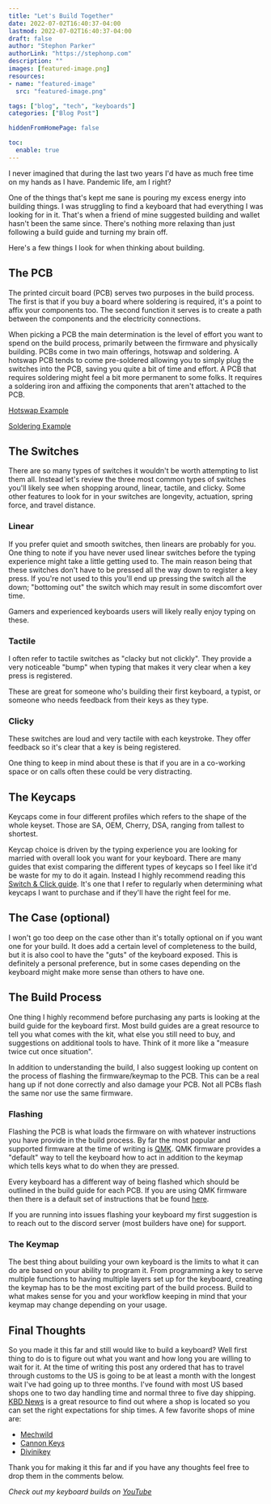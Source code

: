 ```yaml
---
title: "Let's Build Together"
date: 2022-07-02T16:40:37-04:00
lastmod: 2022-07-02T16:40:37-04:00
draft: false
author: "Stephon Parker"
authorLink: "https://stephonp.com"
description: ""
images: [featured-image.png]
resources:
- name: "featured-image"
  src: "featured-image.png"

tags: ["blog", "tech", "keyboards"]
categories: ["Blog Post"]

hiddenFromHomePage: false

toc:
  enable: true 
---
```


I never imagined that during the last two years I'd have as much free time on my hands as I have. Pandemic life, am I right?

One of the things that's kept me sane is pouring my excess energy into building things. I was struggling to find a keyboard that had everything I was looking for in it. That's when a friend of mine suggested building and wallet hasn't been the same since. There's nothing more relaxing than just following a build guide and turning my brain off. 

Here's a few things I look for when thinking about building.

## The PCB

The printed circuit board (PCB) serves two purposes in the build process. The first is that if you buy a board where soldering is required, it's a point to affix your components too. The second function it serves is to create a path between the components and the electricity connections. 

When picking a PCB the main determination is the level of effort you want to spend on the build process, primarily between the firmware and physically building. PCBs come in two main offerings, hotswap and soldering. A hotswap PCB tends to come pre-soldered allowing you to simply plug the switches into the PCB, saving you quite a bit of time and effort. A PCB that requires soldering might feel a bit more permanent to some folks. It requires a soldering iron and affixing the components that aren't attached to the PCB. 

[Hotswap Example](https://keyhive.xyz/shop/ut472-kit)

[Soldering Example](https://mechwild.com/product/mercutio/)

## The Switches

There are so many types of switches it wouldn't be worth attempting to list them all. Instead let's review the three most common types of switches you'll likely see when shopping around, linear, tactile, and clicky. Some other features to look for in your switches are longevity, actuation, spring force, and travel distance.

### Linear

If you prefer quiet and smooth switches, then linears are probably for you. One thing to note if you have never used linear switches before the typing experience might take a little getting used to. The main reason being that these switches don't have to be pressed all the way down to register a key press. If you're not used to this you'll end up pressing the switch all the down; "bottoming out" the switch which may result in some discomfort over time. 

Gamers and experienced keyboards users will likely really enjoy typing on these. 

### Tactile

I often refer to tactile switches as "clacky but not clickly". They provide a very noticeable "bump" when typing that makes it very clear when a key press is registered. 

These are great for someone who's building their first keyboard, a typist, or someone who needs feedback from their keys as they type. 

### Clicky

These switches are loud and very tactile with each keystroke. They offer feedback so it's clear that a key is being registered. 

One thing to keep in mind about these is that if you are in a co-working space or on calls often these could be very distracting. 

## The Keycaps

Keycaps come in four different profiles which refers to the shape of the whole keyset. Those are SA, OEM, Cherry, DSA, ranging from tallest to shortest. 

Keycap choice is driven by the typing experience you are looking for married with overall look you want for your keyboard. There are many guides that exist comparing the different types of keycaps so I feel like it'd be waste for my to do it again. Instead I highly recommend reading this [Switch & Click guide](https://switchandclick.com/ultimate-guide-to-picking-a-keycap-set-for-your-mechanical-keyboard/). It's one that I refer to regularly when determining what keycaps I want to purchase and if they'll have the right feel for me. 

## The Case (optional)

I won't go too deep on the case other than it's totally optional on if you want one for your build. It does add a certain level of completeness to the build, but it is also cool to have the "guts" of the keyboard exposed. This is definitely a personal preference, but in some cases depending on the keyboard might make more sense than others to have one. 

## The Build Process

One thing I highly recommend before purchasing any parts is looking at the build guide for the keyboard first. Most build guides are a great resource to tell you what comes with the kit, what else you still need to buy, and suggestions on additional tools to have. Think of it more like a "measure twice cut once situation". 

In addition to understanding the build, I also suggest looking up content on the process of flashing the firmware/keymap to the PCB. This can be a real hang up if not done correctly and also damage your PCB. Not all PCBs flash the same nor use the same firmware. 

### Flashing

Flashing the PCB is what loads the firmware on with whatever instructions you have provide in the build process. By far the most popular and supported firmware at the time of writing is [QMK](https://docs.qmk.fm/#/). QMK firmware provides a "default" way to tell the keyboard how to act in addition to the keymap which tells keys what to do when they are pressed. 

Every keyboard has a different way of being flashed which should be outlined in the build guide for each PCB. If you are using QMK firmware then there is a default set of instructions that be found [here](https://docs.qmk.fm/#/newbs_flashing).

If you are running into issues flashing your keyboard my first suggestion is to reach out to the discord server (most builders have one) for support. 

### The Keymap

The best thing about building your own keyboard is the limits to what it can do are based on your ability to program it. From programming a key to serve multiple functions to having multiple layers set up for the keyboard, creating the keymap has to be the most exciting part of the build process. Build to what makes sense for you and your workflow keeping in mind that your keymap may change depending on your usage.

## Final Thoughts

So you made it this far and still would like to build a keyboard? Well first thing to do is to figure out what you want and how long you are willing to wait for it. At the time of writing this post any ordered that has to travel through customs to the US is going to be at least a month with the longest wait I've had going up to three months. I've found with most US based shops one to two day handling time and normal three to five day shipping. [KBD News](https://kbd.news/vendors/USA) is a great resource to find out where a shop is located so you can set the right expectations for ship times. A few favorite shops of mine are:

* [Mechwild](https://mechwild.com/)
* [Cannon Keys](https://cannonkeys.com/)
* [Divinikey](https://divinikey.com/)

Thank you for making it this far and if you have any thoughts feel free to drop them in the comments below. 


*Check out my keyboard builds on [YouTube](https://youtube.com/playlist?list=PLHCzue15_obNnwQ7_lu0ZoI3digv-7IXE)*
